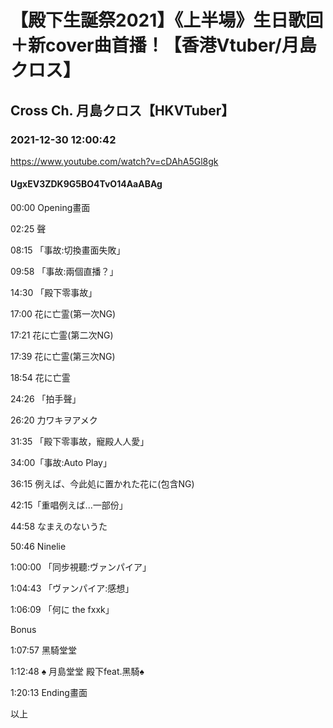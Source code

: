 # 【殿下生誕祭2021】《上半場》生日歌回＋新cover曲首播！【香港Vtuber/月島クロス】

## Cross Ch. 月島クロス【HKVTuber】

### 2021-12-30 12:00:42

https://www.youtube.com/watch?v=cDAhA5Gl8gk

#### UgxEV3ZDK9G5BO4TvO14AaABAg

00:00 Opening畫面

02:25 聲

08:15 「事故:切換畫面失敗」

09:58 「事故:兩個直播？」

14:30 「殿下零事故」

17:00  花に亡霊(第一次NG)

17:21  花に亡霊(第二次NG)

17:39  花に亡霊(第三次NG)

18:54  花に亡霊

24:26 「拍手聲」

26:20 力ワキヲアメク

31:35 「殿下零事故，寵殿人人愛」

34:00「事故:Auto Play」

36:15 例えば、今此処に置かれた花に(包含NG)

42:15「重唱例えば...一部份」

44:58 なまえのないうた

50:46 Ninelie

1:00:00 「同步視聽:ヴァンパイア」

1:04:43 「ヴァンパイア:感想」

1:06:09 「何に the fxxk」

Bonus

1:07:57 黑騎堂堂

1:12:48 ♠ 月島堂堂 殿下feat.黑騎♠

1:20:13 Ending畫面

以上

